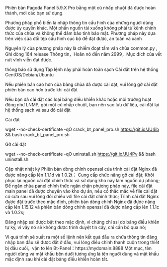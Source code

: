  
Phiên bản Pagoda Panel 5.9.X Pro bằng một cú nhấp chuột đã được hoàn thành, mời các bạn sử dụng.

Phương pháp phổ biến là nhập thông tin cấu hình của những người dùng được ủy quyền khác. Một phần nguồn tải xuống không phải từ kênh chính thức của chùa và không thể đảm bảo tính bảo mật. Phương pháp này dựa trên việc sửa đổi tệp cấu hình cục bộ để đạt được, an toàn và xanh

Nguyên lý của phương pháp này là chiếm đoạt tấm ván chùa common.py , Ghi dòng 164 release Thông tin，Hoãn nó đến năm 2999，Mục đích của vết nứt vĩnh viễn đạt được.

thông báo sử dụng
Tập lệnh này phải hoàn toàn sạch Cài đặt trên hệ thống CentOS/Debian/Ubuntu 

Nếu phiên bản cao hơn của bảng chùa đã được cài đặt, vui lòng gỡ cài đặt phiên bản cao hơn trước khi cài đặt

Nếu bạn đã cài đặt các loại bảng điều khiển khác hoặc môi trường hoạt động như LNMP, gói một cú nhấp chuột, bạn nên sao lưu dữ liệu, cài đặt lại hệ thống sạch và sau đó cài đặt

Cài đặt

wget --no-check-certificate -qO crack_bt_panel_pro.sh https://git.io/JU4ib && bash crack_bt_panel_pro.sh

Gỡ cài đặt

wget --no-check-certificate -qO uninstall.sh https://git.io/JU4Pv && bash uninstall.sh


Cập nhật nhật ký
Phiên bản dòng chính openssl của trình cài đặt Nginx đã được nâng cấp lên 1.1.1d và 1.0.2t；
Cung cấp chức năng gỡ cài đặt;
Khôi phục lại nguồn cài đặt chính thức và sử dụng kho này làm nguồn dự phòng;
Để ngăn chùa panel chính thức ngăn chặn phương pháp này, file cài đặt main panel đã được chuyển vào kho dự án, nếu có thắc mắc về file cài đặt có cửa sau vui lòng đối chiếu với file cài đặt chính thức;
Trình cài đặt Nginx được đặt trước theo mặc định, phiên bản dòng chính Nginx đã được nâng cấp lên 1.15.12 và phiên bản dòng chính openssl đã được nâng cấp lên 1.1.1c và 1.0.2s;

Đăng nhập ssl được bật theo mặc định, vì chứng chỉ ssl do bảng điều khiển tự ký, vì vậy nó sẽ không được trình duyệt tin cậy, chỉ cần bỏ qua nó;

Vì quá trình sẽ xuất ra một số lệnh nên kết quả đầu ra chứa thông tin đăng nhập ban đầu sẽ được đặt ở đầu, vui lòng điều chỉnh thanh cuộn trong thiết bị đầu cuối，vặn to lên Bt-Panel：https://mydomain:8888 Một mục, tên người dùng và mật khẩu bên dưới tương ứng là tên người dùng và mật khẩu mặc định sau khi cài đặt bảng điều khiển hoàn tất.
